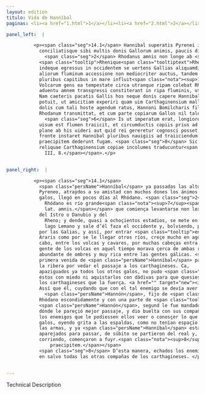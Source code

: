 ```yaml
---
layout: edition
titulo: Vida de Hanníbal
paginas: <li><a href="1.html">1</a></li><li><a href="2.html">2</a></li><li><a href="3.html">3</a></li><li><a href="4.html">4</a></li><li><a href="5.html">5</a></li><li><a href="6.html">6</a></li><li><a href="7.html">7</a></li><li><a href="8.html">8</a></li><li><a href="9.html">9</a></li><li><a href="10.html">10</a></li><li><a href="11.html">11</a></li><li><a href="12.html">12</a></li><li><a href="13.html">13</a></li><li><a href="14.html">14</a></li><li><a href="15.html">15</a></li><li><a href="16.html">16</a></li><li><a href="17.html">17</a></li><li><a href="18.html">18</a></li><li><a href="19.html">19</a></li><li><a href="20.html">20</a></li><li><a href="21.html">21</a></li><li><a href="22.html">22</a></li><li><a href="23.html">23</a></li><li><a href="24.html">24</a></li><li><a href="25.html">25</a></li><li><a href="26.html">26</a></li><li><a href="27.html">27</a></li><li><a href="28.html">28</a></li><li><a href="29.html">29</a></li><li><a href="30.html">30</a></li><li><a href="31.html">31</a></li><li><a href="32.html">32</a></li><li><a href="33.html">33</a></li><li><a href="34.html">34</a></li><li><a href="35.html">35</a></li><li><a href="36.html">36</a></li><li><a href="37.html">37</a></li><li><a href="38.html">38</a></li><li><a href="39.html">39</a></li><li><a href="40.html">40</a></li><li><a href="41.html">41</a></li><li><a href="42.html">42</a></li><li><a href="43.html">43</a></li><li><a href="44.html">44</a></li><li><a href="45.html">45</a></li><li><a href="46.html">46</a></li><li><a href="47.html">47</a></li><li><a href="48.html">48</a></li><li><a href="49.html">49</a></li><li><a href="50.html">50</a></li><li><a href="51.html">51</a></li><li><a href="52.html">52</a></li><li><a href="53.html">53</a></li><li><a href="54.html">54</a></li><li><a href="55.html">55</a></li><li><a href="56.html">56</a></li><li><a href="57.html">57</a></li><li><a href="58.html">58</a></li><li><a href="59.html">59</a></li><li><a href="60.html">60</a></li><li><a href="61.html">61</a></li><li><a href="62.html">62</a></li><li><a href="63.html">63</a></li><li><a href="64.html">64</a></li><li><a href="65.html">65</a></li><li><a href="66.html">66</a></li><li><a href="67.html">67</a></li><li><a href="68.html">68</a></li><li><a href="69.html">69</a></li><li><a href="70.html">70</a></li><li><a href="71.html">71</a></li><li><a href="72.html">72</a></li><li><a href="73.html">73</a></li><li><a href="74.html">74</a></li><li><a href="75.html">75</a></li><li><a href="76.html">76</a></li><li><a href="77.html">77</a></li><li><a href="78.html">78</a></li><li><a href="79.html">79</a></li><li><a href="80.html">80</a></li><li><a href="81.html">81</a></li><li><a href="82.html">82</a></li><li><a href="83.html">83</a></li><li><a href="84.html">84</a></li><li><a href="85.html">85</a></li><li><a href="86.html">86</a></li><li><a href="87.html">87</a></li><li><a href="88.html">88</a></li><li><a href="89.html">89</a></li><li><a href="90.html">90</a></li><li><a href="91.html">91</a></li><li><a href="92.html">92</a></li><li><a href="93.html">93</a></li><li><a href="94.html">94</a></li><li><a href="95.html">95</a></li><li><a href="96.html">96</a></li>

panel_left:  |

          <p><span class="seg">14.1</span> Hannibal superatis Pyrenei iugis
            conciliatisque sibi multis donis Gallorum animis, paucis diebus ad Rhodanum uenit.
              <span class="seg">2</span> Rhodanus amnis non longe ab <span class="tooltip">Istre<span class="tooltiptext">istro E histri #F #R #S #U #W histre #G #s #r histro M istri N hystri P </span></span>
            <span class="tooltip">Rhenique<span class="tooltiptext">Rhemique #G #S #r </span></span> fontibus surgens, octingentis prope emensis stadiis in lacum Lemannum se condit,
            indeque egressus in occidentem se uertens Gallias aliquamdiu dirimit, Ararisque et
            aliorum fluminum accessione non mediocriter auctus, tandem inter Volcas et Cauares
            pluribus capitibus in mare influit<span class="nota"><sup>15</sup><span class="texto_nota">Livio XXI, 26.</span></span>. <span class="seg">3</span>
            Volcarum gens ea tempestate circa utranque ripam colebat Rhodani, hominum <span class="tooltip">abundantissima<span class="tooltiptext">habundantissima #F #S #W </span></span> erat et inter Gallicas gentes opulentissima. <span class="seg">4</span> Hi primo Hannibalis
            aduentu amnem transgressi constiterant in ripa fluminis, ut Poenos transitu prohiberent.
            Nam caeteris pacatis Gallis hos neque donis capere Hannibal, neque metu compellere
            potuit, ut amicitiam experiri quam uim Carthaginensium mallent. <span class="seg">5</span> Igitur
            dolis cum tali hoste agendum ratus, Hannoni Bomilcharis filio praecipit, ut occulte
            Rhodanum transmittat, et cum parte copiarum Gallos nil tale opinantes adoriatur.
              <span class="seg">6</span> Is ut imperatum erat, longiore itinere progressus, ubi commodissimum
            uisum est flumen traiicit, et circumductis copiis prius ad hostium castra peruenit, quam
            plane ab his uideri aut quid rei gereretur cognosci posset. <span class="seg">7</span> Galli <span class="tooltip">clamore a tergo<span class="tooltiptext">a tergo clamore #F #W </span></span> audito, cum neque consilii habendi neque arma capiendi spatium daretur, et iam a
            fronte instaret Hannibal pluribus nauigiis ad traiiciendum <span class="tooltip">paratis<span class="tooltiptext">paratus #E #F #G #M #N #R #S #U #W #r #s </span></span>, subito castris excessere, et quantum cursu ac uiribus efficere potuerunt, se in
            praecipitem dederunt fugam. <span class="seg">8</span> Sic igitur ex aduersa ripa hostibus pulsis
            reliquae Carthaginensium copiae incolumes traducuntur<span class="nota"><sup>16</sup><span class="texto_nota">Livio XXI, 26; Polibio
              III, 8.</span></span>.</p>
        

panel_right:  |

          <p><span class="seg">14.1</span>
            <span class="persName">Hanníbal</span> ya passadas las alturas del
            Pyreneo, atraýdos a su amistad con muchos dones los ánimos de los
            galos, llegó en pocos días al Rhódano. <span class="seg">2</span> El
              Rhódano es río grande<span class="nota"><sup>7</sup><span class="texto_nota">río grande: traducción del
              lat. amnis.</span></span> que comiença levantarse non lexos de las fuentes
            del Istro o Danubio y del
              Rheno; y dende, quasi a ochoçientos estadios, se mete en el
              lago Lemano y sale d’él faza el occidente y, bolviendo, passa
            por las Galias, y assí, por entrar <span class="tooltip">en el río<span class="tooltiptext">enel el rio  </span></span>
            Araris como por se le llegar otros ríos, creçe mucho en aguas; al
            cabo, entre los volcas y cavares, por muchas cabeças entra en el mar. <span class="seg">3</span> La
            gente de los volcas en aquel tiempo morava çerca de ambas riberas del Rhódano y era muy
            abundante de ombres y muy rica entre las gentes gálicas. <span class="seg">4</span> Aquestos en la
            primera venida de <span class="persName">Hanníbal</span> passaron el río y detoviéronse ende en
            la ribera por vedar el passaje a los carthagineses. Ca,
            apaziguados ya todos los otros galos, no pudo <span class="persName">Hanníbal</span> compelir a
            éstos con miedo ni aquistarlos con dádivas para que quesiessen más provar la amistad de
            los carthagineses que la fuerça. <a href="" target="new"><img class="facs" src="../public/images/1491/1491.jpg"/></a>[168r,b] <span class="seg">5</span>
            Assí que él, cuydando que con el tal enemigo se devía aver engañosamente, mandó a
              <span class="persName">Hannón</span>, fijo de <span class="persName">Bomílcar</span>, que passasse el
            Rhódano escondidamente y con una parte de <span class="tooltip">las<span class="tooltiptext">los  </span></span> compañas acometa a los galos mientra que d’esto estavan descuydados. <span class="seg">6</span>
            <span class="persName">Hannón</span>, segund le fue mandado, yendo rodeando, passó el río por
            dónde le pareçió mejor passaje, y dio buelta con sus compañas y llegó primero al real de
            los enemigos que le podiessen ellos veer o conosçer lo que se fazía. <span class="seg">7</span> Los
            galos, oyendo grita a las espaldas, como no tenían espaçio de aver consejo, nin de tomar
            las armas, y ya <span class="persName">Hanníbal</span> estava a la fruente con muchos navíos
            aparejados para passar, de súbito se partieron del real y, quanto más podieron yr
            corriendo, començaron a fuyr.<span class="nota"><sup>8</sup><span class="texto_nota">P. omite el lat. in
                praecipitem.</span></span>
            <span class="seg">8</span> D’esta manera, echados los enemigos de la ribera contraria, passaron el río
            en salvo todas las otras compañas de los carthagineses. </p>
        

---
```


Technical Description 